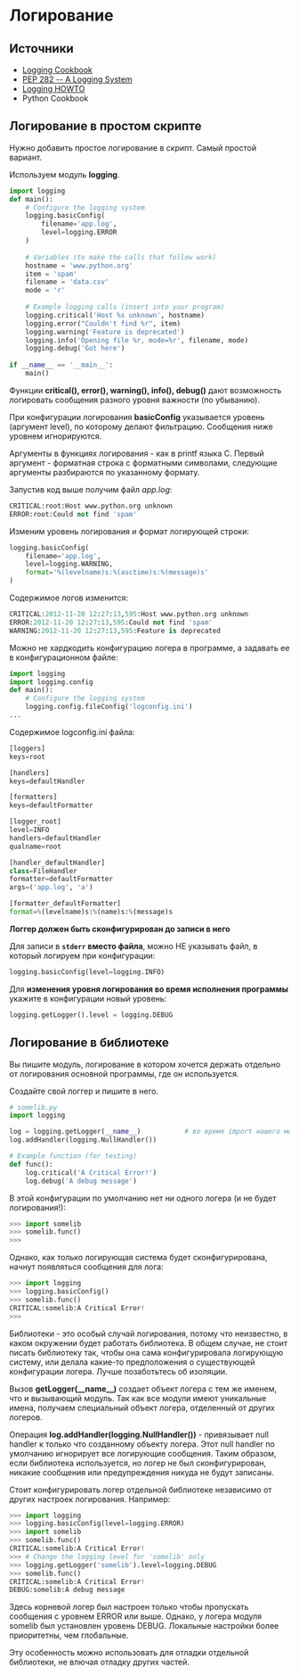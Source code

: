 # Логирование

## Источники

* [Logging Cookbook](https://docs.python.org/3/howto/logging-cookbook.html)
* [PEP 282 -- A Logging System](https://www.python.org/dev/peps/pep-0282/)
* [Logging HOWTO](https://docs.python.org/3/howto/logging.htm)
* Python Cookbook

## Логирование в простом скрипте

Нужно добавить простое логирование в скрипт. Самый простой вариант.

Используем модуль **logging**.

```python
import logging
def main():
    # Configure the logging system
    logging.basicConfig(
        filename='app.log',
        level=logging.ERROR
    )
    
    # Variables (to make the calls that follow work)
    hostname = 'www.python.org'
    item = 'spam'
    filename = 'data.csv'
    mode = 'r'
    
    # Example logging calls (insert into your program)
    logging.critical('Host %s unknown', hostname)
    logging.error("Couldn't find %r", item)
    logging.warning('Feature is deprecated')
    logging.info('Opening file %r, mode=%r', filename, mode)
    logging.debug('Got here')
    
if __name__ == '__main__':
    main()
```

Функции **critical(), error(), warning(), info(), debug()** дают возможность логировать сообщения разного уровня важности (по убыванию).

При конфигурации логирования **basicConfig** указывается уровень (аргумент level), по которому делают фильтрацию. Сообщения ниже уровнем игнорируются.

Аргументы в функциях логирования - как в printf языка С. Первый аргумент - форматная строка с форматными символами, следующие аргументы разбираются по указанному формату.

Запустив код выше получим файл _app.log_:
```python
CRITICAL:root:Host www.python.org unknown
ERROR:root:Could not find 'spam'
```

Изменим уровень логирования и формат логирующей строки:
```python
logging.basicConfig(
    filename='app.log',
    level=logging.WARNING,
    format='%(levelname)s:%(asctime)s:%(message)s'
)
```
Содержимое логов изменится:
```python
CRITICAL:2012-11-20 12:27:13,595:Host www.python.org unknown
ERROR:2012-11-20 12:27:13,595:Could not find 'spam'
WARNING:2012-11-20 12:27:13,595:Feature is deprecated
```

Можно не хардкодить конфигурацию логера в программе, а задавать ее в конфигурационном файле:
```python
import logging
import logging.config
def main():
    # Configure the logging system
    logging.config.fileConfig('logconfig.ini')
...
```
Содержимое logconfig.ini файла:
```python
[loggers]
keys=root

[handlers]
keys=defaultHandler

[formatters]
keys=defaultFormatter

[logger_root]
level=INFO
handlers=defaultHandler
qualname=root

[handler_defaultHandler]
class=FileHandler
formatter=defaultFormatter
args=('app.log', 'a')

[formatter_defaultFormatter]
format=%(levelname)s:%(name)s:%(message)s
```

**Логгер должен быть сконфигурирован до записи в него**

Для записи в **`stderr` вместо файла**, можно НЕ указывать файл, в который логируем при конфигурации:
```python
logging.basicConfig(level=logging.INFO)
```
Для **изменения уровня логирования во время исполнения программы** укажите в конфигурации новый уровень:
```python
logging.getLogger().level = logging.DEBUG
```

## Логирование в библиотеке

Вы пишите модуль, логирование в котором хочется держать отдельно от логирования основной программы, где он используется.

Создайте свой логгер и пишите в него.

```python
# somelib.py
import logging

log = logging.getLogger(__name__)           # во время import нашего модуля выполнится этот код
log.addHandler(logging.NullHandler())

# Example function (for testing)
def func():
    log.critical('A Critical Error!')
    log.debug('A debug message')
```
В этой конфигурации по умолчанию нет ни одного логера (и не будет логирования!):

```python
>>> import somelib
>>> somelib.func()
>>>
```
Однако, как только логирующая система будет сконфигурирована, начнут появляться сообщения для лога:
```python
>>> import logging
>>> logging.basicConfig()
>>> somelib.func()
CRITICAL:somelib:A Critical Error!
>>>
```

Библиотеки - это особый случай логирования, потому что неизвестно, в каком окружении будет работать библиотека.
В общем случае, не стоит писать библиотеку так, чтобы она сама конфигурировала логирующую систему, 
или делала какие-то предположения о существующей конфигурации логера. Лучше позаботьтесь об изоляции.

Вызов **getLogger(\_\_name\_\_)** создает объект логера с тем же именем, что и вызывающий модуль. 
Так как все модули имеют уникальные имена, получаем специальный объект логера, отделенный от других логеров.

Операция **log.addHandler(logging.NullHandler())**  - привязывает null handler к только что созданному объекту логера.
Этот null handler по умолчанию игнорирует все логирующие сообщения. Таким образом, 
если библиотека используется, но логер не был сконфигурирован, никакие сообщения или предупреждения никуда не будут записаны.

Стоит конфигурировать логер отдельной библиотеке независимо от других настроек логирования. Например:

```python
>>> import logging
>>> logging.basicConfig(level=logging.ERROR)
>>> import somelib
>>> somelib.func()
CRITICAL:somelib:A Critical Error!
>>> # Change the logging level for 'somelib' only
>>> logging.getLogger('somelib').level=logging.DEBUG
>>> somelib.func()
CRITICAL:somelib:A Critical Error!
DEBUG:somelib:A debug message
```

Здесь корневой логер был настроен только чтобы пропускать сообщения с уровнем ERROR или выше. 
Однако, у логера модуля somelib был установлен уровень DEBUG. Локальные настройки более приоритетны, чем глобальные.

Эту особенность можно использовать для отладки отдельной библиотеки, не влючая отладку других частей.
